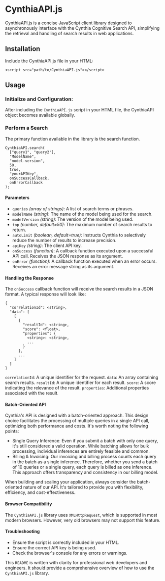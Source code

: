 # CynthiaAPI.js
CynthiaAPI.js is a concise JavaScript client library designed to asynchronously interface with the Cynthia Cognitive Search API, simplifying the retrieval and handling of search results in web applications.

## Installation
Include the CynthiaAPI.js file in your HTML:

```
<script src="path/to/CynthiaAPI.js"></script>
```

## Usage

### Initialize and Configuration:
After including the `CynthiaAPI.js` script in your HTML file, the CynthiaAPI object becomes available globally. 
   

### Perform a Search
The primary function available in the library is the search function.

```
CynthiaAPI.search(
  ["query1", "query2"],
  "ModelName", 
  "model-version", 
  50, 
  true, 
  "yourAPIKey", 
  onSuccessCallback, 
  onErrorCallback
);
```

#### Parameters

- `queries` *(array of strings)*: A list of search terms or phrases.
- `modelName` *(string)*: The name of the model being used for the search.
- `modelVersion` *(string)*: The version of the model being used.
- `top` *(number, default=50)*: The maximum number of search results to return.
- `autoLimit` *(boolean, default=true)*: Instructs Cynthia to selectively reduce the number of results to increase precision.
- `apiKey` *(string)*: The client API key.
- `onSuccess` *(function)*: A callback function executed upon a successful API call. Receives the JSON response as its argument.
- `onError` *(function)*: A callback function executed when an error occurs. Receives an error message string as its argument.

#### Handling the Response
The `onSuccess` callback function will receive the search results in a JSON format. A typical response will look like:

```
{
  "correlationId": <string>,
  "data": [
    [
      {
        "resultId": <string>,
        "score": <float>,
        "properties": { 
          <string>: <string>,
          ...
        }
      },
      ...
    ]
  ]
}
```
`correlationId`: A unique identifier for the request.
`data`: An array containing search results.
`resultId`: A unique identifier for each result.
`score`: A score indicating the relevance of the result.
`properties`: Additional properties associated with the result.

#### Batch-Oriented API
Cynthia's API is designed with a batch-oriented approach. This design choice facilitates the processing of multiple queries in a single API call, optimizing both performance and costs. It's worth noting the following points:

- Single Query Inference: Even if you submit a batch with only one query, it's still considered a valid operation. While batching allows for bulk processing, individual inferences are entirely feasible and common.
- Billing & Invoicing: Our invoicing and billing process counts each query in the batch as a single inference. Therefore, whether you send a batch of 10 queries or a single query, each query is billed as one inference. This approach offers transparency and consistency in our billing model.

When building and scaling your application, always consider the batch-oriented nature of our API. It's tailored to provide you with flexibility, efficiency, and cost-effectiveness.

#### Browser Compatibility
The `CynthiaAPI.js` library uses `XMLHttpRequest`, which is supported in most modern browsers. However, very old browsers may not support this feature.

#### Troubleshooting
- Ensure the script is correctly included in your HTML.
- Ensure the correct API key is being used.
- Check the browser's console for any errors or warnings.

This `README` is written with clarity for professional web developers and engineers. It should provide a comprehensive overview of how to use the `CynthiaAPI.js` library.